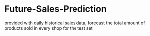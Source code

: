 # Future-Sales-Prediction
provided with daily historical sales data,  forecast the total amount of products sold in every shop for the test set
